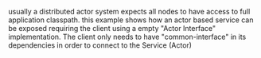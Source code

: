 usually a distributed actor system expects all nodes to have access to full application classpath.
this example shows how an actor based service can be exposed requiring the client using a empty "Actor Interface" implementation.
The client only needs to have "common-interface" in its dependencies in order to connect to the Service (Actor)